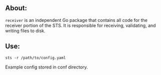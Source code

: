 
About:
----------------------------

`receiver` is an independent Go package that contains all code for the receiver portion of the STS. It is responsible for receiving, validating, and writing files to disk.

Use:
----------------------------

`sts -r /path/to/config.yaml`

Example config stored in conf directory.
